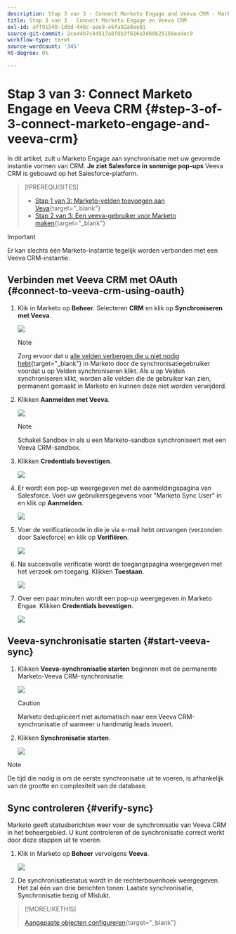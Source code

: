 ```yaml
---
description: Stap 3 van 3 - Connect Marketo Engage and Veeva CRM - Marketo Docs - Productdocumentatie
title: Stap 3 van 3 - Connect Marketo Engage en Veeva CRM
exl-id: aff91540-1d9d-448c-aae9-e6fa92a8ae01
source-git-commit: 2ce44b7c44517a6fdb3f616a3d69b25158ea4ec9
workflow-type: tm+mt
source-wordcount: '345'
ht-degree: 0%

---
```


# Stap 3 van 3: Connect Marketo Engage en Veeva CRM {#step-3-of-3-connect-marketo-engage-and-veeva-crm}

In dit artikel, zult u Marketo Engage aan synchronisatie met uw gevormde instantie vormen van CRM. **Je ziet Salesforce in sommige pop-ups** Veeva CRM is gebouwd op het Salesforce-platform.

>[!PREREQUISITES]
>
>* [Stap 1 van 3: Marketo-velden toevoegen aan Veva](/help/marketo/product-docs/crm-sync/veeva-crm-sync/setup/step-1-of-3-add-marketo-fields-to-veeva-crm.md){target=&quot;_blank&quot;}
>* [Stap 2 van 3: Een veeva-gebruiker voor Marketo maken](/help/marketo/product-docs/crm-sync/veeva-crm-sync/setup/step-2-of-3-create-a-veeva-crm-user-for-marketo-engage.md){target=&quot;_blank&quot;}


>[!IMPORTANT]
>
>Er kan slechts één Marketo-instantie tegelijk worden verbonden met een Veeva CRM-instantie.

## Verbinden met Veeva CRM met OAuth {#connect-to-veeva-crm-using-oauth}

1. Klik in Marketo op **Beheer**. Selecteren **CRM** en klik op **Synchroniseren met Veeva**.

   ![](assets/step-3-of-3-connect-marketo-engage-1.png)

   >[!NOTE]
   >
   >Zorg ervoor dat u [alle velden verbergen die u niet nodig hebt](/help/marketo/product-docs/crm-sync/salesforce-sync/sfdc-sync-details/hide-a-salesforce-field-from-the-marketo-sync.md){target=&quot;_blank&quot;} in Marketo door de synchronisatiegebruiker voordat u op Velden synchroniseren klikt. Als u op Velden synchroniseren klikt, worden alle velden die de gebruiker kan zien, permanent gemaakt in Marketo en kunnen deze niet worden verwijderd.

1. Klikken **Aanmelden met Veeva**.

   ![](assets/step-3-of-3-connect-marketo-engage-2.png)

   >[!NOTE]
   >
   >Schakel Sandbox in als u een Marketo-sandbox synchroniseert met een Veeva CRM-sandbox.

1. Klikken **Credentials bevestigen**.

   ![](assets/step-3-of-3-connect-marketo-engage-3.png)

1. Er wordt een pop-up weergegeven met de aanmeldingspagina van Salesforce. Voer uw gebruikersgegevens voor &quot;Marketo Sync User&quot; in en klik op **Aanmelden**.

   ![](assets/step-3-of-3-connect-marketo-engage-4.png)

1. Voer de verificatiecode in die je via e-mail hebt ontvangen (verzonden door Salesforce) en klik op **Verifiëren**.

   ![](assets/step-3-of-3-connect-marketo-engage-5.png)

1. Na succesvolle verificatie wordt de toegangspagina weergegeven met het verzoek om toegang. Klikken **Toestaan**.

   ![](assets/step-3-of-3-connect-marketo-engage-6.png)

1. Over een paar minuten wordt een pop-up weergegeven in Marketo Engae. Klikken **Credentials bevestigen**.

   ![](assets/step-3-of-3-connect-marketo-engage-7.png)

## Veeva-synchronisatie starten {#start-veeva-sync}

1. Klikken **Veeva-synchronisatie starten** beginnen met de permanente Marketo-Veeva CRM-synchronisatie.

   ![](assets/step-3-of-3-connect-marketo-engage-8.png)

   >[!CAUTION]
   >
   >Marketo dedupliceert niet automatisch naar een Veeva CRM-synchronisatie of wanneer u handmatig leads invoert.

1. Klikken **Synchronisatie starten**.

   ![](assets/step-3-of-3-connect-marketo-engage-9.png)

>[!NOTE]
>
>De tijd die nodig is om de eerste synchronisatie uit te voeren, is afhankelijk van de grootte en complexiteit van de database.

## Sync controleren {#verify-sync}

Marketo geeft statusberichten weer voor de synchronisatie van Veeva CRM in het beheergebied. U kunt controleren of de synchronisatie correct werkt door deze stappen uit te voeren.

1. Klik in Marketo op **Beheer** vervolgens **Veeva**.

   ![](assets/step-3-of-3-connect-marketo-engage-10.png)

1. De synchronisatiestatus wordt in de rechterbovenhoek weergegeven. Het zal één van drie berichten tonen: Laatste synchronisatie, Synchronisatie bezig of Mislukt.

>[!MORELIKETHIS]
>
>[Aangepaste objecten configureren](/help/marketo/product-docs/crm-sync/veeva-crm-sync/sync-details/custom-object-sync.md){target=&quot;_blank&quot;}
